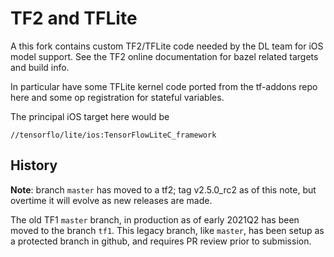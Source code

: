 # TF2 and TFLite
A this fork contains custom TF2/TFLite code needed
by the DL team for iOS model support. See the TF2 online
documentation for bazel related targets and build info.

In particular have some TFLite kernel code ported from
the tf-addons repo here and some op registration
for stateful variables.

The principal iOS target here would be

    //tensorflo/lite/ios:TensorFlowLiteC_framework

## History
**Note**: branch `master` has moved to a tf2;
 tag v2.5.0_rc2 as of this note, but overtime it will evolve
 as new releases are made.

The old TF1 `master` branch, in production as of early 2021Q2 has
been moved to the branch `tf1`.  This legacy branch, like
`master`, has been
setup as a protected branch in github, and requires PR
review prior to submission.

